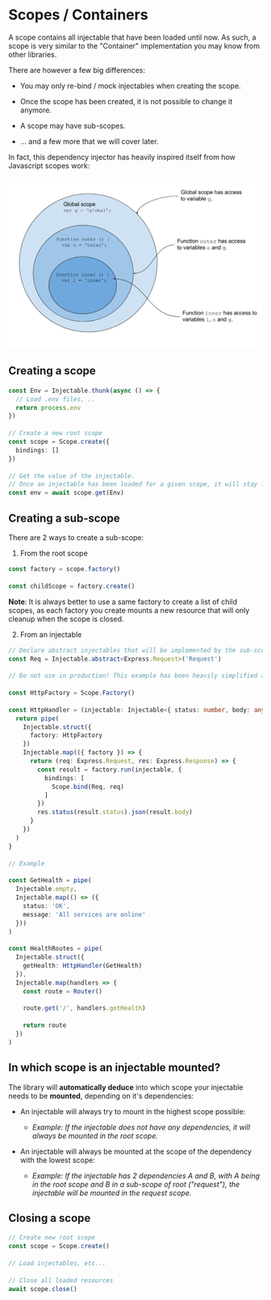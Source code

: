 # Scopes / Containers

A scope contains all injectable that have been loaded until now. As such, a scope is very similar to the "Container" implementation you may know from other libraries.

There are however a few big differences:

- You may only re-bind / mock injectables when creating the scope.

- Once the scope has been created, it is not possible to change it anymore.

- A scope may have sub-scopes.

- ... and a few more that we will cover later.

In fact, this dependency injector has heavily inspired itself from how Javascript scopes work:

![javascript scopes](./images/scopes-javascript.png)

## Creating a scope

```ts
const Env = Injectable.thunk(async () => {
  // Load .env files, ..
  return process.env
})

// Create a new root scope
const scope = Scope.create({
  bindings: []
})

// Get the value of the injectable. 
// Once an injectable has been loaded for a given scope, it will stay loaded until the scope is destroyed.
const env = await scope.get(Env)
```

## Creating a sub-scope

There are 2 ways to create a sub-scope:

1. From the root scope

```ts
const factory = scope.factory()

const childScope = factory.create()
```

**Note**: It is always better to use a same factory to create a list of child scopes, as each factory you create mounts a new resource that will only cleanup when the scope is closed.

2. From an injectable

```ts
// Declare abstract injectables that will be implemented by the sub-scope
const Req = Injectable.abstract<Express.Request>('Request')

// Do not use in production! This example has been heavily simplified and does not handle errors correctly

const HttpFactory = Scope.Factory()

const HttpHandler = (injectable: Injectable<{ status: number, body: any }>) => {
  return pipe(
    Injectable.struct({
      factory: HttpFactory
    })
    Injectable.map(({ factory }) => {
      return (req: Express.Request, res: Express.Response) => {
        const result = factory.run(injectable, {
          bindings: [
            Scope.bind(Req, req)
          ]
        })
        res.status(result.status).json(result.body)
      }
    })
  )
}

// Example

const GetHealth = pipe(
  Injectable.empty,
  Injectable.map(() => ({
    status: 'OK',
    message: 'All services are online'
  }))
)

const HealthRoutes = pipe(
  Injectable.struct({
    getHealth: HttpHandler(GetHealth)
  }),
  Injectable.map(handlers => {
    const route = Router()

    route.get('/', handlers.getHealth)

    return route
  })
)
```

## In which scope is an injectable mounted?

The library will **automatically deduce** into which scope your injectable needs to be **mounted**, depending on it's dependencies:

- An injectable will always try to mount in the highest scope possible:
  - *Example: If the injectable does not have any dependencies, it will always be mounted in the root scope.*

- An injectable will always be mounted at the scope of the dependency with the lowest scope:
  - *Example: If the injectable has 2 dependencies A and B, with A being in the root scope and B in a sub-scope of root ("request"), the injectable will be mounted in the request scope.*

## Closing a scope

```ts
// Create new root scope
const scope = Scope.create()

// Load injectables, etc...

// Close all loaded resources
await scope.close()
```
